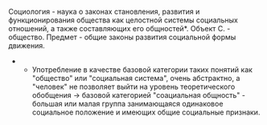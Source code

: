Социология - наука о законах становления, развития и функционирования общества как целостной системы социальных отношений, а также составляющих его общностей*.
Объект С. - общество.
Предмет - общие законы развития социальной формы движения. 
* - Употребление в качестве базовой категории таких понятий как "общество" или "социальная система", очень абстрактно, а "человек" не позволяет
выйти на уровень теоретического обобщения -> базовой категорией "соациальная общность" - большая или малая группа занимающаяся одинаковое социальное положение и имеющих общие социальные признаки.
